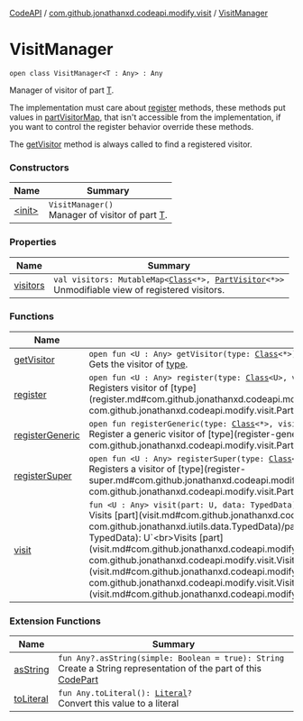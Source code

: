 [CodeAPI](../../index.md) / [com.github.jonathanxd.codeapi.modify.visit](../index.md) / [VisitManager](.)

# VisitManager

`open class VisitManager<T : Any> : Any`

Manager of visitor of part [T](#).

The implementation must care about [register](register.md) methods, these methods put values in [partVisitorMap](#),
that isn't accessible from the implementation, if you want to control the register behavior
override these methods.

The [getVisitor](get-visitor.md) method is always called to find a registered visitor.

### Constructors

| Name | Summary |
|---|---|
| [&lt;init&gt;](-init-.md) | `VisitManager()`<br>Manager of visitor of part [T](#). |

### Properties

| Name | Summary |
|---|---|
| [visitors](visitors.md) | `val visitors: MutableMap<`[`Class`](http://docs.oracle.com/javase/6/docs/api/java/lang/Class.html)`<*>, `[`PartVisitor`](../-part-visitor/index.md)`<*>>`<br>Unmodifiable view of registered visitors. |

### Functions

| Name | Summary |
|---|---|
| [getVisitor](get-visitor.md) | `open fun <U : Any> getVisitor(type: `[`Class`](http://docs.oracle.com/javase/6/docs/api/java/lang/Class.html)`<*>): `[`PartVisitor`](../-part-visitor/index.md)`<U>?`<br>Gets the visitor of [type](get-visitor.md#com.github.jonathanxd.codeapi.modify.visit.VisitManager$getVisitor(java.lang.Class((kotlin.Any)))/type). |
| [register](register.md) | `open fun <U : Any> register(type: `[`Class`](http://docs.oracle.com/javase/6/docs/api/java/lang/Class.html)`<U>, visitor: `[`PartVisitor`](../-part-visitor/index.md)`<U>): Unit`<br>Registers visitor of [type](register.md#com.github.jonathanxd.codeapi.modify.visit.VisitManager$register(java.lang.Class((com.github.jonathanxd.codeapi.modify.visit.VisitManager.register.U)), com.github.jonathanxd.codeapi.modify.visit.PartVisitor((com.github.jonathanxd.codeapi.modify.visit.VisitManager.register.U)))/type). |
| [registerGeneric](register-generic.md) | `open fun registerGeneric(type: `[`Class`](http://docs.oracle.com/javase/6/docs/api/java/lang/Class.html)`<*>, visitor: `[`PartVisitor`](../-part-visitor/index.md)`<*>): Unit`<br>Register a generic visitor of [type](register-generic.md#com.github.jonathanxd.codeapi.modify.visit.VisitManager$registerGeneric(java.lang.Class((kotlin.Any)), com.github.jonathanxd.codeapi.modify.visit.PartVisitor((kotlin.Any)))/type). |
| [registerSuper](register-super.md) | `open fun <U : Any> registerSuper(type: `[`Class`](http://docs.oracle.com/javase/6/docs/api/java/lang/Class.html)`<U>, visitor: `[`PartVisitor`](../-part-visitor/index.md)`<in U>): Unit`<br>Registers a visitor of [type](register-super.md#com.github.jonathanxd.codeapi.modify.visit.VisitManager$registerSuper(java.lang.Class((com.github.jonathanxd.codeapi.modify.visit.VisitManager.registerSuper.U)), com.github.jonathanxd.codeapi.modify.visit.PartVisitor((com.github.jonathanxd.codeapi.modify.visit.VisitManager.registerSuper.U)))/type). (super variance). |
| [visit](visit.md) | `fun <U : Any> visit(part: U, data: TypedData): U`<br>Visits [part](visit.md#com.github.jonathanxd.codeapi.modify.visit.VisitManager$visit(com.github.jonathanxd.codeapi.modify.visit.VisitManager.visit.U, com.github.jonathanxd.iutils.data.TypedData)/part)`fun <U : Any> visit(type: `[`Class`](http://docs.oracle.com/javase/6/docs/api/java/lang/Class.html)`<U>, part: U, data: TypedData): U`<br>Visits [part](visit.md#com.github.jonathanxd.codeapi.modify.visit.VisitManager$visit(java.lang.Class((com.github.jonathanxd.codeapi.modify.visit.VisitManager.visit.U)), com.github.jonathanxd.codeapi.modify.visit.VisitManager.visit.U, com.github.jonathanxd.iutils.data.TypedData)/part) of [type](visit.md#com.github.jonathanxd.codeapi.modify.visit.VisitManager$visit(java.lang.Class((com.github.jonathanxd.codeapi.modify.visit.VisitManager.visit.U)), com.github.jonathanxd.codeapi.modify.visit.VisitManager.visit.U, com.github.jonathanxd.iutils.data.TypedData)/type).`fun visit(part: T): T`<br>Visits [part](visit.md#com.github.jonathanxd.codeapi.modify.visit.VisitManager$visit(com.github.jonathanxd.codeapi.modify.visit.VisitManager.T)/part). |

### Extension Functions

| Name | Summary |
|---|---|
| [asString](../../com.github.jonathanxd.codeapi.util/kotlin.-any/as-string.md) | `fun Any?.asString(simple: Boolean = true): String`<br>Create a String representation of the part of this [CodePart](../../com.github.jonathanxd.codeapi/-code-part/index.md) |
| [toLiteral](../../com.github.jonathanxd.codeapi.util.conversion/kotlin.-any/to-literal.md) | `fun Any.toLiteral(): `[`Literal`](../../com.github.jonathanxd.codeapi.literal/-literal/index.md)`?`<br>Convert this value to a literal |
